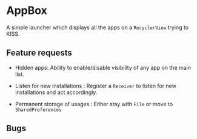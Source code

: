 # AppBox 
A simple launcher which displays all the apps on a `RecyclerView` trying to KISS.

## Feature requests

* Hidden apps: Ability to enable/disable visibility of any app on the main list.

* Listen for new installations
: Register a `Receiver` to listen for new installations and act accordingly. 

* Permanent storage of usages 
: Either stay with `File` or move to `SharedPreferences`

## Bugs
